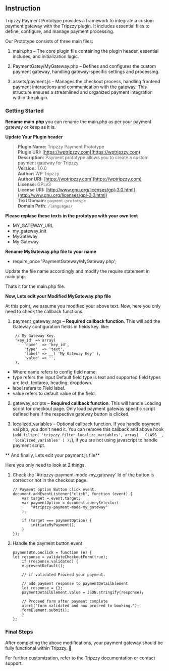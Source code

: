 ## Instruction
Tripzzy Payment Prototype provides a framework to integrate a custom payment gateway with the Tripzzy plugin. It includes essential files to define, configure, and manage payment processing.

Our Prototype consists of three main files:

1. main.php – The core plugin file containing the plugin header, essential includes, and initialization logic.
   
2. PaymentGatey/MyGateway.php – Defines and configures the custom payment gateway, handling gateway-specific settings and processing.
   
3. assets/payment.js – Manages the checkout process, handling frontend payment interactions and communication with the gateway.
This structure ensures a streamlined and organized payment integration within the plugin.

### Getting Started

**Rename main.php**
you can rename the main.php as per your payment gateway or keep as it is.

**Update Your Plugin header**
   
> **Plugin Name:** Tripzzy Payment Prototype  
> **Plugin URI:** [https://wptripzzy.com](https://wptripzzy.com)  
> **Description:** Payment prototype allows you to create a custom payment gateway for Tripzzy.  
> **Version:** 1.0.0  
> **Author:** WP Tripzzy  
> **Author URI:** [https://wptripzzy.com](https://wptripzzy.com)  
> **License:** GPLv3  
> **License URI:** [http://www.gnu.org/licenses/gpl-3.0.html](http://www.gnu.org/licenses/gpl-3.0.html)  
> **Text Domain:** `payment-prototype`  
> **Domain Path:** `/languages/`  

**Please replase these texts in the prototype with your own text**

- MY_GATEWAY_URL
- my_gateway_init
- MyGateway
- My Gateway

**Rename MyGateway.php file to your name**

- require_once 'PaymentGateway/MyGateway.php';
  
Update the file name accordingly and modify the require statement in main.php:


Thats it for the main.php file.

**Now, Lets edit your Modified MyGateway.php file**

At this point, we assume you modified your above text. Now, here you only need to check the callback functions.

1. payment_gateway_args – **Required callback function**. This will add the Gateway configuration fields in fields key. like:
   ```
    // My Gateway Key.
	'key_id' => array(
        'name'  => 'key_id',
        'type'  => 'text',
        'label' => __( 'My Gateway Key' ),
        'value' => '',
    ),

- Where name refers to config field name.
- type refers the input Default field type is text and supported field types are text, textarea, heading, dropdown.
- label refers to Field label.
- value refers to default value of the field.
   
2. gateway_scripts – **Required callback function**. This will handle Loading script for checkout page. Only load payment gateway specific script defined here if the respective gateway button is clicked.
   
3. localized_variables – Optional callback function. If you handle payment vai php, you don't need it. You can remove this callback and above hook (`add_filter( 'tripzzy_filter_localize_variables', array( __CLASS__, 'localized_variables' ) );`), if you are not using javascript to handle payment script.

** And finally, Lets edit your payment.js file**

Here you only need to look at 2 things.

1. Check the '#tripzzy-payment-mode-my_gateway' Id of the button is correct or not in the checkout page. 
    ``` 
    // Payment option Button click event.
    document.addEventListener("click", function (event) {
        var target = event.target;
        var paymentOption = document.querySelector(
            "#tripzzy-payment-mode-my_gateway"
        );

        if (target === paymentOption) {
            initiateMyPayment();
        }
    });

2. Handle the payment button event
    ```
    paymentBtn.onclick = function (e) {
    let response = validateCheckoutForm(true);
        if (response.validated) {
        e.preventDefault();

        // if validated Proceed your payment.

        // add payment response to paymentDetailElement
        let response = {};
        paymentDetailElement.value = JSON.stringify(response);

        // Proceed form after payment complete
        alert("form validated and now proceed to booking.");
        formElement.submit();
        }
    };

### Final Steps
After completing the above modifications, your payment gateway should be fully functional within Tripzzy. 🎉

For further customization, refer to the Tripzzy documentation or contact support.